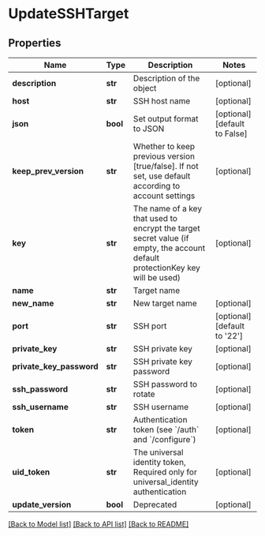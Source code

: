 # UpdateSSHTarget

## Properties
Name | Type | Description | Notes
------------ | ------------- | ------------- | -------------
**description** | **str** | Description of the object | [optional] 
**host** | **str** | SSH host name | [optional] 
**json** | **bool** | Set output format to JSON | [optional] [default to False]
**keep_prev_version** | **str** | Whether to keep previous version [true/false]. If not set, use default according to account settings | [optional] 
**key** | **str** | The name of a key that used to encrypt the target secret value (if empty, the account default protectionKey key will be used) | [optional] 
**name** | **str** | Target name | 
**new_name** | **str** | New target name | [optional] 
**port** | **str** | SSH port | [optional] [default to '22']
**private_key** | **str** | SSH private key | [optional] 
**private_key_password** | **str** | SSH private key password | [optional] 
**ssh_password** | **str** | SSH password to rotate | [optional] 
**ssh_username** | **str** | SSH username | [optional] 
**token** | **str** | Authentication token (see &#x60;/auth&#x60; and &#x60;/configure&#x60;) | [optional] 
**uid_token** | **str** | The universal identity token, Required only for universal_identity authentication | [optional] 
**update_version** | **bool** | Deprecated | [optional] 

[[Back to Model list]](../README.md#documentation-for-models) [[Back to API list]](../README.md#documentation-for-api-endpoints) [[Back to README]](../README.md)


